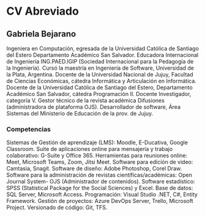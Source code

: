 # CV Abreviado

## Gabriela Bejarano
Ingeniera en Computación, egresada de la Universidad Católica de Santiago del Estero Departamento Académico San Salvador. 
Educadora Internacional de Ingeniería ING.PAED.IGIP (Sociedad Internacional para la Pedagogía de la Ingeniería). 
Cursó la maestría en Ingeniería de Software, Universidad de la Plata, Argentina.
Docente de la Universidad Nacional de Jujuy, Facultad de Ciencias Económicas, cátedra Informática y Articulación en Informática. 
Docente de la Universidad Católica de Santiago del Estero, Departamento Académico San Salvador, cátedra Programación II. 
Docente Investigador, categoría V. 
Gestor técnico de la revista académica Difusiones (administradora de plataforma OJS).
Desarrollador de software, Área Sistemas del Ministerio de Educación de la prov. de Jujuy.

### Competencias
Sistemas de Gestión de aprendizaje (LMS): Moodle, E-Ducativa, Google Classroom.
Suite de aplicaciones online para mensajería y trabajo colaborativo: G-Suite y Office 365.
Herramientas para reuniones online: Meet, Microsoft Teams, Zoom, Jitsi Meet.
Software para edición de video: Camtasia, Snagit.
Software de diseño: Adobe Photoshop, Corel Draw.
Software para la administración de revistas científicas/académicas: Open Journal System- OJS (Administrador de contenidos).
Software estadístico: SPSS (Statistical Package for the Social Sciences) y Excel.
Base de datos: SQL Server, Microsoft Access.
Programación: Visual Studio .NET, C#, Entity Framework.
Gestión de proyectos: Azure DevOps Server, Trello, Microsoft Project.
Versionado de código: Git, TFS.

